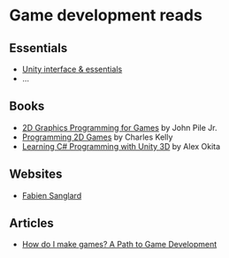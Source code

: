 # Game development reads

## Essentials
- [Unity interface & essentials](http://unity3d.com/learn/tutorials/topics/interface-essentials)
- ...

## Books
- [2D Graphics Programming for Games](http://www.amazon.com/Graphics-Programming-Games-John-Pile/dp/1466501898/) by John Pile Jr.
- [Programming 2D Games](http://www.amazon.com/Programming-2D-Games-Charles-Kelly/dp/146650868X) by Charles Kelly
- [Learning C# Programming with Unity 3D](http://www.amazon.com/Learning-C-Programming-Unity-3D/dp/1466586524/) by Alex Okita

## Websites
- [Fabien Sanglard](http://fabiensanglard.net/)

## Articles
- [How do I make games? A Path to Game Development](http://www.gamedev.net/page/resources/_/technical/game-programming/how-do-i-make-games-a-path-to-game-development-r892)

